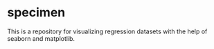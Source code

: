 # specimen
This is a repository for visualizing regression datasets with the help of seaborn and matplotlib.
